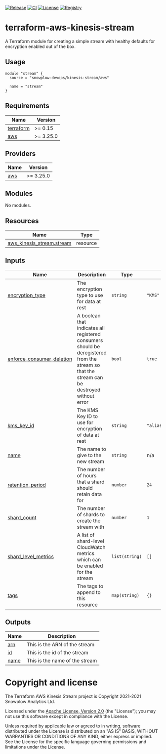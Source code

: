 [![Release][release-image]][release] [![CI][ci-image]][ci] [![License][license-image]][license] [![Registry][registry-image]][registry]

# terraform-aws-kinesis-stream

A Terraform module for creating a simple stream with healthy defaults for encryption enabled out of the box.

## Usage

```hcl
module "stream" {
  source = "snowplow-devops/kinesis-stream/aws"

  name = "stream"
}
```

## Requirements

| Name | Version |
|------|---------|
| <a name="requirement_terraform"></a> [terraform](#requirement\_terraform) | >= 0.15 |
| <a name="requirement_aws"></a> [aws](#requirement\_aws) | >= 3.25.0 |

## Providers

| Name | Version |
|------|---------|
| <a name="provider_aws"></a> [aws](#provider\_aws) | >= 3.25.0 |

## Modules

No modules.

## Resources

| Name | Type |
|------|------|
| [aws_kinesis_stream.stream](https://registry.terraform.io/providers/hashicorp/aws/latest/docs/resources/kinesis_stream) | resource |

## Inputs

| Name | Description | Type | Default | Required |
|------|-------------|------|---------|:--------:|
| <a name="input_encryption_type"></a> [encryption\_type](#input\_encryption\_type) | The encryption type to use for data at rest | `string` | `"KMS"` | no |
| <a name="input_enforce_consumer_deletion"></a> [enforce\_consumer\_deletion](#input\_enforce\_consumer\_deletion) | A boolean that indicates all registered consumers should be deregistered from the stream so that the stream can be destroyed without error | `bool` | `true` | no |
| <a name="input_kms_key_id"></a> [kms\_key\_id](#input\_kms\_key\_id) | The KMS Key ID to use for encryption of data at rest | `string` | `"alias/aws/kinesis"` | no |
| <a name="input_name"></a> [name](#input\_name) | The name to give to the new stream | `string` | n/a | yes |
| <a name="input_retention_period"></a> [retention\_period](#input\_retention\_period) | The number of hours that a shard should retain data for | `number` | `24` | no |
| <a name="input_shard_count"></a> [shard\_count](#input\_shard\_count) | The number of shards to create the stream with | `number` | `1` | no |
| <a name="input_shard_level_metrics"></a> [shard\_level\_metrics](#input\_shard\_level\_metrics) | A list of shard-level CloudWatch metrics which can be enabled for the stream | `list(string)` | `[]` | no |
| <a name="input_tags"></a> [tags](#input\_tags) | The tags to append to this resource | `map(string)` | `{}` | no |

## Outputs

| Name | Description |
|------|-------------|
| <a name="output_arn"></a> [arn](#output\_arn) | This is the ARN of the stream |
| <a name="output_id"></a> [id](#output\_id) | This is the id of the stream |
| <a name="output_name"></a> [name](#output\_name) | This is the name of the stream |

# Copyright and license

The Terraform AWS Kinesis Stream project is Copyright 2021-2021 Snowplow Analytics Ltd.

Licensed under the [Apache License, Version 2.0][license] (the "License");
you may not use this software except in compliance with the License.

Unless required by applicable law or agreed to in writing, software
distributed under the License is distributed on an "AS IS" BASIS,
WITHOUT WARRANTIES OR CONDITIONS OF ANY KIND, either express or implied.
See the License for the specific language governing permissions and
limitations under the License.

[release]: https://github.com/snowplow-devops/terraform-aws-kinesis-stream/releases/latest
[release-image]: https://img.shields.io/github/v/release/snowplow-devops/terraform-aws-kinesis-stream

[ci]: https://github.com/snowplow-devops/terraform-aws-kinesis-stream/actions?query=workflow%3Aci
[ci-image]: https://github.com/snowplow-devops/terraform-aws-kinesis-stream/workflows/ci/badge.svg

[license]: https://www.apache.org/licenses/LICENSE-2.0
[license-image]: https://img.shields.io/badge/license-Apache--2-blue.svg?style=flat

[registry]: https://registry.terraform.io/modules/snowplow-devops/kinesis-stream/aws/latest
[registry-image]: https://img.shields.io/static/v1?label=Terraform&message=Registry&color=7B42BC&logo=terraform

